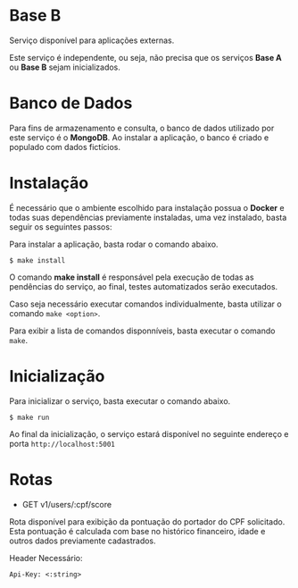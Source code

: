 # Base B

Serviço disponível para aplicações externas.

Este serviço é independente, ou seja, não precisa que os serviços **Base A** ou **Base B** sejam inicializados.

# Banco de Dados

Para fins de armazenamento e consulta, o banco de dados utilizado por este serviço é o **MongoDB**. Ao instalar a aplicação, o banco é criado e populado com dados fictícios.

# Instalação

É necessário que o ambiente escolhido para instalação possua o **Docker** e todas suas dependências previamente instaladas, uma vez instalado, basta seguir os seguintes passos:

Para instalar a aplicação, basta rodar o comando abaixo.

```
$ make install
```

O comando **make install** é responsável pela execução de todas as pendências do serviço, ao final, testes automatizados serão executados.

Caso seja necessário executar comandos individualmente, basta utilizar o comando ```make <option>```.

Para exibir a lista de comandos disponníveis, basta executar o comando ```make```.

# Inicialização

Para inicializar o serviço, basta executar o comando abaixo.

```
$ make run
```

Ao final da inicialização, o serviço estará disponível no seguinte endereço e porta ```http://localhost:5001```

# Rotas

- GET v1/users/:cpf/score

Rota disponível para exibição da pontuação do portador do CPF solicitado. Esta pontuação é calculada com base no histórico financeiro, idade e outros dados previamente cadastrados.

Header Necessário:

```
Api-Key: <:string>
```
